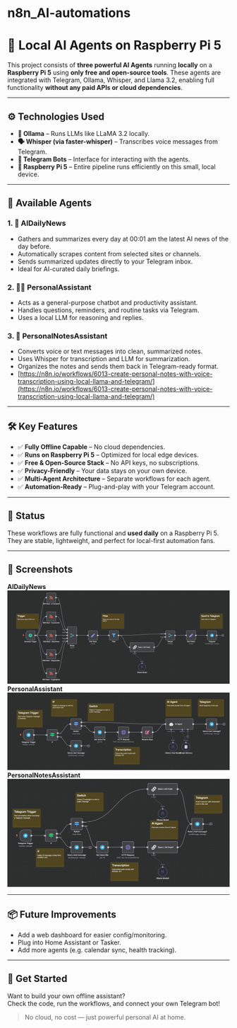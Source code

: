 # n8n_AI-automations
# 🧠 Local AI Agents on Raspberry Pi 5

This project consists of **three powerful AI Agents** running **locally** on a **Raspberry Pi 5** using **only free and open-source tools**. These agents are integrated with Telegram, Ollama, Whisper, and Llama 3.2, enabling full functionality **without any paid APIs or cloud dependencies**.

---

## ⚙️ Technologies Used

- **🧠 Ollama** – Runs LLMs like LLaMA 3.2 locally.
- **🗣️ Whisper (via faster-whisper)** – Transcribes voice messages from Telegram.
- **📱 Telegram Bots** – Interface for interacting with the agents.
- **🐧 Raspberry Pi 5** – Entire pipeline runs efficiently on this small, local device.

---

## 🤖 Available Agents

### 1. 📰 AIDailyNews
- Gathers and summarizes every day at 00:01 am the latest AI news of the day before.
- Automatically scrapes content from selected sites or channels.
- Sends summarized updates directly to your Telegram inbox.
- Ideal for AI-curated daily briefings.

### 2. 🧑‍💼 PersonalAssistant
- Acts as a general-purpose chatbot and productivity assistant.
- Handles questions, reminders, and routine tasks via Telegram.
- Uses a local LLM for reasoning and replies.

### 3. 📝 PersonalNotesAssistant
- Converts voice or text messages into clean, summarized notes.
- Uses Whisper for transcription and LLM for summarization.
- Organizes the notes and sends them back in Telegram-ready format.
- [https://n8n.io/workflows/6013-create-personal-notes-with-voice-transcription-using-local-llama-and-telegram/](https://n8n.io/workflows/6013-create-personal-notes-with-voice-transcription-using-local-llama-and-telegram/)

---

## 🛠️ Key Features

- ✅ **Fully Offline Capable** – No cloud dependencies.
- ✅ **Runs on Raspberry Pi 5** – Optimized for local edge devices.
- ✅ **Free & Open-Source Stack** – No API keys, no subscriptions.
- ✅ **Privacy-Friendly** – Your data stays on your own device.
- ✅ **Multi-Agent Architecture** – Separate workflows for each agent.
- ✅ **Automation-Ready** – Plug-and-play with your Telegram account.

---

## 🧪 Status

These workflows are fully functional and **used daily** on a Raspberry Pi 5.  
They are stable, lightweight, and perfect for local-first automation fans.

---

## 📸 Screenshots
**AIDailyNews**
![AIDailyNews](./screenshots/AIDailyNews.png)
**PersonalAssistant**
![PersonalAssistant](./screenshots/PersonalAssistant.png)
**PersonalNotesAssistant**
![PersonalNotesAssistant](./screenshots/PersonalNotesAssistant.png)

---

## 📦 Future Improvements

- Add a web dashboard for easier config/monitoring.
- Plug into Home Assistant or Tasker.
- Add more agents (e.g. calendar sync, health tracking).

---

## 🚀 Get Started

Want to build your own offline assistant?  
Check the code, run the workflows, and connect your own Telegram bot!

> No cloud, no cost — just powerful personal AI at home.
